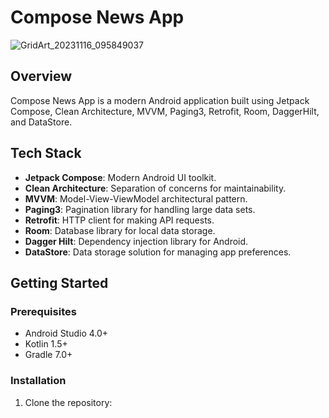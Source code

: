 # Compose News App

![GridArt_20231116_095849037](https://github.com/abdurashidovvv/ComposeNewsApp/assets/105719873/361995a5-51e5-44e9-8b77-5c5ae53dbc1f)

## Overview

Compose News App is a modern Android application built using Jetpack Compose, Clean Architecture, MVVM, Paging3, Retrofit, Room, DaggerHilt, and DataStore.


## Tech Stack

- **Jetpack Compose**: Modern Android UI toolkit.
- **Clean Architecture**: Separation of concerns for maintainability.
- **MVVM**: Model-View-ViewModel architectural pattern.
- **Paging3**: Pagination library for handling large data sets.
- **Retrofit**: HTTP client for making API requests.
- **Room**: Database library for local data storage.
- **Dagger Hilt**: Dependency injection library for Android.
- **DataStore**: Data storage solution for managing app preferences.

## Getting Started

### Prerequisites

- Android Studio 4.0+
- Kotlin 1.5+
- Gradle 7.0+

### Installation

1. Clone the repository:

```bash
